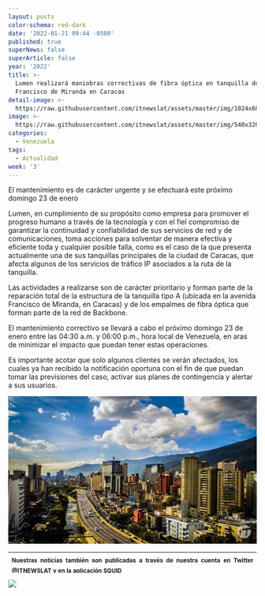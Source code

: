 ```yaml
---
layout: posts
color-schema: red-dark
date: '2022-01-21 09:44 -0500'
published: true
superNews: false
superArticle: false
year: '2022'
title: >-
  Lumen realizará maniobras correctivas de fibra óptica en tanquilla de la Av.
  Francisco de Miranda en Caracas
detail-image: >-
  https://raw.githubusercontent.com/itnewslat/assets/master/img/1024x680/Caracas-g.jpg
image: >-
  https://raw.githubusercontent.com/itnewslat/assets/master/img/540x320/Caracas-p.jpg
categories:
  - Venezuela
tags:
  - Actualidad
week: '3'
---
```

El mantenimiento es de carácter urgente y se efectuará este próximo domingo 23 de enero

Lumen, en cumplimiento de su propósito como empresa para promover el progreso humano a través de la tecnología y con el fiel compromiso de garantizar la continuidad y confiabilidad de sus servicios de red y de comunicaciones, toma acciones para solventar de manera efectiva y eficiente toda y cualquier posible falla, como es el caso de la que presenta actualmente una de sus tanquillas principales de la ciudad de Caracas, que afecta algunos de los servicios de tráfico IP asociados a la ruta de la tanquilla.

Las actividades a realizarse son de carácter prioritario y forman parte de la reparación total de la estructura de la tanquilla tipo A (ubicada en la avenida Francisco de Miranda, en Caracas) y de los empalmes de fibra óptica que forman parte de la red de Backbone. 

El mantenimiento correctivo se llevará a cabo el próximo domingo 23 de enero entre las 04:30 a.m. y 06:00 p.m., hora local de Venezuela, en aras de minimizar el impacto que puedan tener estas operaciones. 

Es importante acotar que solo algunos clientes se verán afectados, los cuales ya han recibido la notificación oportuna con el fin de que puedan tomar las previsiones del caso, activar sus planes de contingencia y alertar a sus usuarios.

![](https://raw.githubusercontent.com/itnewslat/assets/master/img/540x320/Caracas-p.jpg)

<table style="height: 42px;" width="569">
<tbody>
<tr>
<td style="text-align: justify;"><sub><strong>Nuestras noticias también son publicadas a través de nuestra cuenta en Twitter <a href="https://twitter.com/itnewslat?lang=es">@ITNEWSLAT</a> y en la aplicación <a href="https://squidapp.co/en/">SQUID</a></strong></sub></td>
</tr>
</tbody>
</table>

<img src="https://tracker.metricool.com/c3po.jpg?hash=56f88a41e39ab42c063cc51676587a04"/>